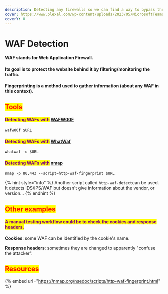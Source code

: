 ```yaml
---
description: Detecting any firewalls so we can find a way to bypass them.
cover: https://www.plexal.com/wp-content/uploads/2023/05/MicrosoftTeams-image-171.png
coverY: 0
---
```


# WAF Detection

#### WAF stands for Web Application Firewall.

#### &#x20;Its goal is to protect the website behind it by filtering/monitoring the traffic.

#### &#x20;Fingerprinting is a method used to gather information (about any WAF in this context).

## <mark style="color:red;">Tools</mark> <a href="#tools" id="tools"></a>

#### <mark style="color:purple;">Detecting WAFs with</mark> [WAFW00F](https://github.com/EnableSecurity/wafw00f)

```
wafw00f $URL
```

#### <mark style="color:purple;">Detecting WAFs with</mark> [WhatWaf](https://github.com/Ekultek/WhatWaf)

```
whatwaf -u $URL
```

#### <mark style="color:purple;">Detecting WAFs with</mark> [nmap](https://nmap.org)

```
nmap -p 80,443 --script=http-waf-fingerprint $URL
```

{% hint style="info" %}
Another script called `http-waf-detect`can be used. It detects IDS/IPS/WAF but doesn't give information about the vendor, or version...
{% endhint %}

## <mark style="color:red;">Other examples</mark> <a href="#other-examples" id="other-examples"></a>

#### <mark style="color:purple;">A manual testing workflow could be to check the cookies and response headers.</mark>

**Cookies**: some WAF can be identified by the cookie's name.&#x20;

**Response headers**: sometimes they are changed to apparently "confuse the attacker".

## <mark style="color:red;">Resources</mark> <a href="#resources" id="resources"></a>

{% embed url="https://nmap.org/nsedoc/scripts/http-waf-fingerprint.html" %}
